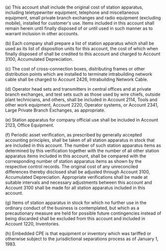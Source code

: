 (a) This account shall include the original cost of station apparatus, including teletypewriter equipment, telephone and miscellaneous equipment, small private branch exchanges and radio equipment (excluding mobile), installed for customer's use. Items included in this account shall remain herein until finally disposed of or until used in such manner as to warrant inclusion in other accounts.

(b) Each company shall prepare a list of station apparatus which shall be used as its list of disposition units for this account, the cost of which when finally disposed of shall be credited to this account and charged to Account 3100, Accumulated Depreciation.

(c) The cost of cross-connection boxes, distributing frames or other distribution points which are installed to terminate intrabuilding network cable shall be charged to Account 2426, Intrabuilding Network Cable.

(d) Operator head sets and transmitters in central offices and at private branch exchanges, and test sets such as those used by wire chiefs, outside plant technicians, and others, shall be included in Account 2114, Tools and other work equipment, Account 2220, Operator systems, or Account 2341, Large Private Branch Exchanges, as appropriate.

(e) Station apparatus for company official use shall be included in Account 2123, Office Equipment.

(f) Periodic asset verification, as prescribed by generally accepted accounting principles, shall be taken of all station apparatus in stock that are included in this account. The number of such station apparatus items as determined by this verification together with the number of all other station apparatus items included in this account, shall be compared with the corresponding number of station apparatus items as shown by the respective control records. The original cost of any unreconciled differences thereby disclosed shall be adjusted through Account 3100, Accumulated Depreciation. Appropriate verifications shall be made at suitable intervals and necessary adjustments between this account and Account 3100 shall be made for all station apparatus included in this account.

(g) Items of station apparatus in stock for which no further use in the ordinary conduct of the business is contemplated, but which as a precautionary measure are held for possible future contingencies instead of being discarded shall be excluded from this account and included in Account 1220, Inventories.

(h) Embedded CPE is that equipment or inventory which was tariffed or otherwise subject to the jurisdictional separations process as of January 1, 1983.

